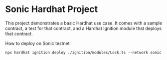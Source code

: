 # Sonic Hardhat Project

This project demonstrates a basic Hardhat use case. It comes with a sample contract, a test for that contract, and a Hardhat Ignition module that deploys that contract.

How to deploy on Sonic testnet
```shell
npx hardhat ignition deploy ./ignition/modules/Lock.ts --network sonic
```
